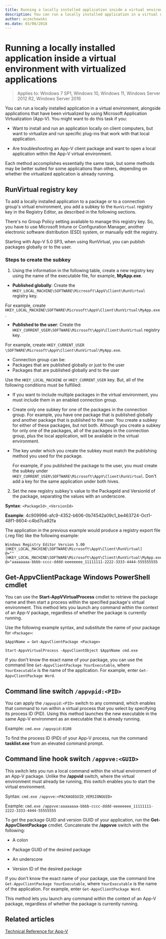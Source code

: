 ```yaml
---
title: Running a locally installed application inside a virtual environment with virtualized applications
description: You can run a locally installed application in a virtual environment, alongside applications that have been virtualized by using Microsoft Application Virtualization (App-V) for Windows.
author: aczechowski
ms.date: 03/08/2018
---
```


# Running a locally installed application inside a virtual environment with virtualized applications

> Applies to: Windows 7 SP1, Windows 10, Windows 11, Windows Server 2012 R2, Windows Server 2016

You can run a locally installed application in a virtual environment, alongside applications that have been virtualized by using Microsoft Application Virtualization (App-V). You might want to do this task if you:

- Want to install and run an application locally on client computers, but want to virtualize and run specific plug-ins that work with that local application.

- Are troubleshooting an App-V client package and want to open a local application within the App-V virtual environment.

Each method accomplishes essentially the same task, but some methods may be better suited for some applications than others, depending on whether the virtualized application is already running.

## <a href="" id="bkmk-runvirtual-regkey"></a>RunVirtual registry key

To add a locally installed application to a package or to a connection group's virtual environment, you add a subkey to the `RunVirtual` registry key in the Registry Editor, as described in the following sections.

There's no Group Policy setting available to manage this registry key. So, you have to use Microsoft Intune or Configuration Manager, another electronic software distribution (ESD) system, or manually edit the registry.

Starting with App-V 5.0 SP3, when using RunVirtual, you can publish packages globally or to the user.

### Steps to create the subkey

1.  Using the information in the following table, create a new registry key using the name of the executable file, for example, **MyApp.exe**.

  - **Published globally**: Create the `HKEY_LOCAL_MACHINE\SOFTWARE\Microsoft\AppV\Client\RunVirtual` registry key.

  For example, create `HKEY_LOCAL_MACHINE\SOFTWARE\Microsoft\AppV\Client\RunVirtual\MyApp.exe`.

  - **Published to the user**: Create the `HKEY_CURRENT_USER\SOFTWARE\Microsoft\AppV\Client\RunVirtual` registry key.

   For example, create `HKEY_CURRENT_USER \SOFTWARE\Microsoft\AppV\Client\RunVirtual\MyApp.exe`.

  - Connection group can be:
  - Packages that are published globally or just to the user
  - Packages that are published globally and to the user

  Use the `HKEY_LOCAL_MACHINE` or `HKEY_CURRENT_USER` key. But, all of the following conditions must be fulfilled:

  - If you want to include multiple packages in the virtual environment, you must include them in an enabled connection group.
  - Create only one subkey for one of the packages in the connection group. For example, you have one package that is published globally and another package that is published to the user. You create a subkey for either of these packages, but not both. Although you create a subkey for only one of the packages, all of the packages in the connection group, plus the local application, will be available in the virtual environment.
  - The key under which you create the subkey must match the publishing method you used for the package.

    For example, if you published the package to the user, you must create the subkey under `HKEY_CURRENT_USER\SOFTWARE\Microsoft\AppV\Client\RunVirtual`. Don't add a key for the same application under both hives.

2.  Set the new registry subkey's value to the PackageId and VersionId of the package, separating the values with an underscore.

  **Syntax**: `<PackageId>_<VersionId>`

  **Example**: 4c909996-afc9-4352-b606-0b74542a09c1\_be463724-Oct1-48f1-8604-c4bd7ca92fa

  The application in the previous example would produce a registry export file (.reg file) like the following example:

  ```registry
  Windows Registry Editor Version 5.00
  [HKEY_LOCAL_MACHINE\SOFTWARE\Microsoft\AppV\Client\RunVirtual]
  @=""
  [HKEY_LOCAL_MACHINE\SOFTWARE\Microsoft\AppV\Client\RunVirtual\MyApp.exe]
  @="aaaaaaaa-bbbb-cccc-dddd-eeeeeeee_11111111-2222-3333-4444-555555555
  ```

## <a href="" id="bkmk-get-appvclientpackage-posh"></a>Get-AppvClientPackage Windows PowerShell cmdlet

You can use the **Start-AppVVirtualProcess** cmdlet to retrieve the package name and then start a process within the specified package's virtual environment. This method lets you launch any command within the context of an App-V package, regardless of whether the package is currently running.

Use the following example syntax, and substitute the name of your package for `<Package>`:

`$AppVName = Get-AppvClientPackage <Package>`

`Start-AppvVirtualProcess -AppvClientObject $AppVName cmd.exe`

If you don't know the exact name of your package, you can use the command line `Get-AppvClientPackage YourExecutable`, where `YourExecutable` is the name of the application. For example, enter `Get-AppvClientPackage Word`.

## <a href="" id="bkmk-cl-switch-appvpid"></a>Command line switch `/appvpid:<PID>`

You can apply the `/appvpid:<PID>` switch to any command, which enables that command to run within a virtual process that you select by specifying its process ID (PID). Using this method launches the new executable in the same App-V environment as an executable that is already running.

Example: `cmd.exe /appvpid:8108`

To find the process ID (PID) of your App-V process, run the command **tasklist.exe** from an elevated command prompt.

## <a href="" id="bkmk-cl-hook-switch-appvve"></a>Command line hook switch `/appvve:<GUID>`

This switch lets you run a local command within the virtual environment of an App-V package. Unlike the **/appvid** switch, where the virtual environment must already be running, this switch enables you to start the virtual environment.

Syntax: `cmd.exe /appvve:<PACKAGEGUID_VERSIONGUID>`

Example: `cmd.exe /appvve:aaaaaaaa-bbbb-cccc-dddd-eeeeeeee_11111111-2222-3333-4444-55555555`

To get the package GUID and version GUID of your application, run the **Get-AppvClientPackage** cmdlet. Concatenate the **/appvve** switch with the following:

- A colon

- Package GUID of the desired package

- An underscore

- Version ID of the desired package

If you don't know the exact name of your package, use the command line `Get-AppvClientPackage YourExecutable`, where `YourExecutable` is the name of the application. For example, enter `Get-AppvClientPackage Word`.

This method lets you launch any command within the context of an App-V package, regardless of whether the package is currently running.

## Related articles

[Technical Reference for App-V](appv-technical-reference.md)
